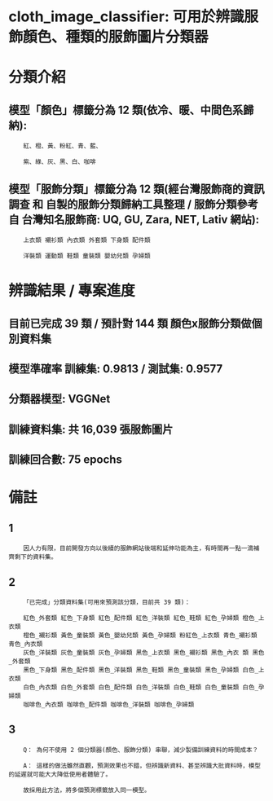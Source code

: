 # cloth_image_classifier: 可用於辨識服飾顏色、種類的服飾圖片分類器

分類介紹
===

   模型「顏色」標籤分為 12 類(依冷、暖、中間色系歸納):
   ---
        紅、橙、黃、粉紅、青、藍、

        紫、綠、灰、黑、白、咖啡


   模型「服飾分類」標籤分為 12 類(經台灣服飾商的資訊調查 和 自製的服飾分類歸納工具整理 / 服飾分類參考自 台灣知名服飾商: UQ, GU, Zara, NET, Lativ 網站):
   ---
        上衣類 襯衫類 內衣類 外套類 下身類 配件類

        洋裝類 運動類 鞋類 童裝類 嬰幼兒類 孕婦類

辨識結果 / 專案進度
===
   目前已完成 39 類 / 預計對 144 類 顏色x服飾分類做個別資料集 
   ---
   模型準確率 訓練集: 0.9813 / 測試集: 0.9577
   ---
   分類器模型: VGGNet
   ---
   訓練資料集: 共 16,039 張服飾圖片
   ---
   訓練回合數: 75 epochs
   ---

備註
===
   1
   ---
        因人力有限，目前開發方向以後續的服飾網站後端和延伸功能為主，有時間再一點一滴補齊剩下的資料集。

   2
   ---
        「已完成」分類資料集(可用來預測該分類，目前共 39 類)：

        紅色_外套類 紅色_下身類 紅色_配件類 紅色_洋裝類 紅色_鞋類 紅色_孕婦類 橙色_上衣類
        橙色_襯衫類 黃色_童裝類 黃色_嬰幼兒類 黃色_孕婦類 粉紅色_上衣類 青色_襯衫類 青色_內衣類 
        灰色_洋裝類 灰色_童裝類 灰色_孕婦類 黑色_上衣類 黑色_襯衫類 黑色_內衣 類 黑色_外套類 
        黑色_下身類 黑色_配件類 黑色_洋裝類 黑色_鞋類 黑色_童裝類 黑色_孕婦類 白色_上衣類 
        白色_內衣類 白色_外套類 白色_配件類 白色_洋裝類 白色_鞋類 白色_童裝類 白色_孕婦類 
        咖啡色_內衣類 咖啡色_配件類 咖啡色_洋裝類 咖啡色_孕婦類
   3
   ---
        Q： 為何不使用 2 個分類器(顏色、服飾分類) 串聯，減少製備訓練資料的時間成本？

        A： 這樣的做法雖然直觀，預測效果也不錯，但辨識新資料、甚至辨識大批資料時，模型的延遲就可能大大降低使用者體驗了。
    
        故採用此方法，將多個預測標籤放入同一模型。
